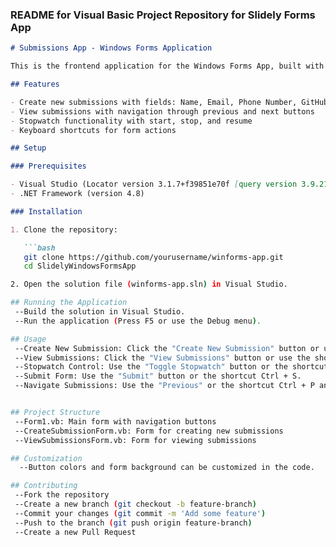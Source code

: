 
### README for Visual Basic Project Repository for Slidely Forms App

```markdown
# Submissions App - Windows Forms Application

This is the frontend application for the Windows Forms App, built with Visual Basic in Visual Studio. It allows users to create and view form submissions.

## Features

- Create new submissions with fields: Name, Email, Phone Number, GitHub link
- View submissions with navigation through previous and next buttons
- Stopwatch functionality with start, stop, and resume
- Keyboard shortcuts for form actions

## Setup

### Prerequisites

- Visual Studio (Locator version 3.1.7+f39851e70f [query version 3.9.2148.60653])
- .NET Framework (version 4.8)

### Installation

1. Clone the repository:

   ```bash
   git clone https://github.com/yourusername/winforms-app.git
   cd SlidelyWindowsFormsApp

2. Open the solution file (winforms-app.sln) in Visual Studio.

## Running the Application  
 --Build the solution in Visual Studio.  
 --Run the application (Press F5 or use the Debug menu).

## Usage  
 --Create New Submission: Click the "Create New Submission" button or use the shortcut Ctrl + N.  
 --View Submissions: Click the "View Submissions" button or use the shortcut Ctrl + V.  
 --Stopwatch Control: Use the "Toggle Stopwatch" button or the shortcut Ctrl + T.  
 --Submit Form: Use the "Submit" button or the shortcut Ctrl + S.  
 --Navigate Submissions: Use the "Previous" or the shortcut Ctrl + P and "Next" buttons or the shortcut Ctrl + N.


## Project Structure  
 --Form1.vb: Main form with navigation buttons  
 --CreateSubmissionForm.vb: Form for creating new submissions  
 --ViewSubmissionsForm.vb: Form for viewing submissions

## Customization  
  --Button colors and form background can be customized in the code.

## Contributing  
 --Fork the repository  
 --Create a new branch (git checkout -b feature-branch)  
 --Commit your changes (git commit -m 'Add some feature')  
 --Push to the branch (git push origin feature-branch)  
 --Create a new Pull Request  
